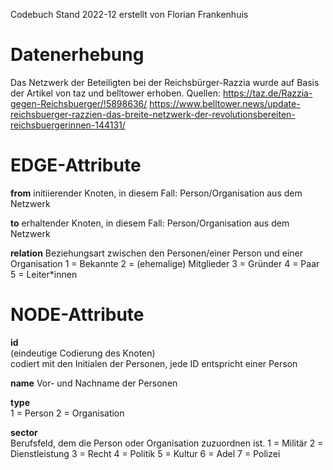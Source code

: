 Codebuch Stand 2022-12
erstellt von Florian Frankenhuis

# Datenerhebung

Das Netzwerk der Beteiligten bei der Reichsbürger-Razzia wurde auf Basis der Artikel von taz und belltower erhoben.
Quellen:
https://taz.de/Razzia-gegen-Reichsbuerger/!5898636/ https://www.belltower.news/update-reichsbuerger-razzien-das-breite-netzwerk-der-revolutionsbereiten-reichsbuergerinnen-144131/


# EDGE-Attribute

**from**
initiierender Knoten, in diesem Fall: Person/Organisation aus dem Netzwerk

**to**
erhaltender Knoten, in diesem Fall: Person/Organisation aus dem Netzwerk

**relation**
Beziehungsart zwischen den Personen/einer Person und einer Organisation
1 = Bekannte
2 = (ehemalige) Mitglieder
3 = Gründer
4 = Paar
5 = Leiter*innen


# NODE-Attribute  
  
**id**  
(eindeutige Codierung des Knoten)   
codiert mit den Initialen der Personen, jede ID entspricht einer Person

**name**
Vor- und Nachname der Personen

**type**   
1 = Person
2 = Organisation

**sector**    
Berufsfeld, dem die Person oder Organisation zuzuordnen ist.
1 = Militär
2 = Dienstleistung
3 = Recht 
4 = Politik
5 = Kultur 
6 = Adel
7 = Polizei
##
